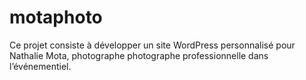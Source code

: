 # motaphoto
Ce projet consiste à développer un site WordPress personnalisé pour Nathalie Mota, photographe photographe professionnelle dans l’événementiel.

